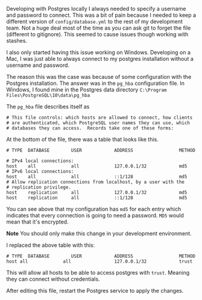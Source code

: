 Developing with Postgres locally I always needed to specify a username and password to connect. This was a bit of pain because I needed to keep a different version of `config/database.yml` to the rest of my development team. Not a huge deal most of the time as you can ask git to forget the file (different to gitignore). This seemed to cause issues though working with stashes.

I also only started having this issue working on Windows. Developing on a Mac, I was just able to always connect to my postgres installation without a username and password.

The reason this was the case was because of some configuration with the Postgres installation. The answer was in the `pg_hba` configuration file. In Windows, I found mine in the Postgres data directory `C:\Program Files\PostgreSQL\10\data\pg_hba`


The `pg_hba` file describes itself as

```
# This file controls: which hosts are allowed to connect, how clients
# are authenticated, which PostgreSQL user names they can use, which
# databases they can access.  Records take one of these forms:
```

At the bottom of the file, there was a table that looks like this.

```
# TYPE  DATABASE        USER            ADDRESS                 METHOD

# IPv4 local connections:
host    all             all             127.0.0.1/32            md5
# IPv6 local connections:
host    all             all             ::1/128                 md5
# Allow replication connections from localhost, by a user with the
# replication privilege.
host    replication     all             127.0.0.1/32            md5
host    replication     all             ::1/128                 md5
```

You can see above that my configuration has `md5` for each entry which indicates that every connection is going to need a password. `MD5` would mean that it's encrypted.

**Note** You should only make this change in your development environment.

I replaced the above table with this:

```
# TYPE  DATABASE        USER            ADDRESS                 METHOD
host all             all                127.0.0.1/32            trust
```

This will allow all hosts to be able to access postgres with `trust`. Meaning they can connect without credentials.

After editing this file, restart the Postgres service to apply the changes.
